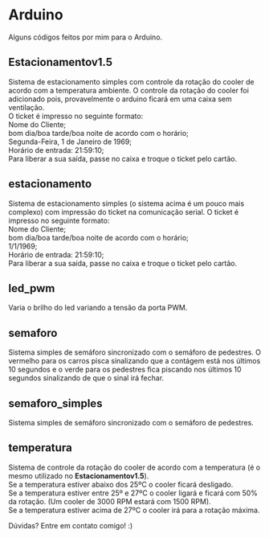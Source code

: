 # Arduino
  Alguns códigos feitos por mim para o Arduino.

## Estacionamentov1.5
Sistema de estacionamento simples com controle da rotação do cooler de acordo com a temperatura ambiente. O controle da rotação do cooler foi adicionado pois, provavelmente o arduino ficará em uma caixa sem ventilação.  
O ticket é impresso no seguinte formato:  
Nome do Cliente;  
bom dia/boa tarde/boa noite de acordo com o horário;  
Segunda-Feira, 1 de Janeiro de 1969;  
Horário de entrada: 21:59:10;  
Para liberar a sua saída, passe no caixa e troque o ticket pelo cartão.  

## estacionamento
Sistema de estacionamento simples (o sistema acima é um pouco mais complexo) com impressão do ticket na comunicação serial.
O ticket é impresso no seguinte formato:  
Nome do Cliente;  
bom dia/boa tarde/boa noite de acordo com o horário;  
1/1/1969;  
Horário de entrada: 21:59:10;  
Para liberar a sua saída, passe no caixa e troque o ticket pelo cartão.  
  
## led_pwm
Varia o brilho do led variando a tensão da porta PWM.

## semaforo
Sistema simples de semáforo sincronizado com o semáforo de pedestres. O vermelho para os carros pisca sinalizando que a contágem está nos últimos 10 segundos e o verde para os pedestres fica piscando nos últimos 10 segundos sinalizando de que o sinal irá fechar.

## semaforo_simples
Sistema simples de semáforo sincronizado com o semáforo de pedestres.

## temperatura
Sistema de controle da rotação do cooler de acordo com a temperatura (é o mesmo utilizado no **Estacionamentov1.5**).  
Se a temperatura estiver abaixo dos 25ºC o cooler ficará desligado.  
Se a temperatura estiver entre 25º e 27ºC o cooler ligará e ficará com 50% da rotação. (Um cooler de 3000 RPM estará com 1500 RPM).  
Se a temperatura estiver acima de 27ºC o cooler irá para a rotação máxima.  

Dúvidas? Entre em contato comigo! :)  
